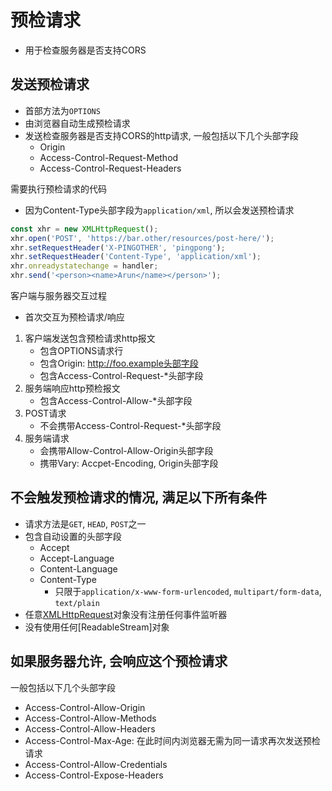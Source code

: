 # 预检请求

- 用于检查服务器是否支持CORS

## 发送预检请求

- 首部方法为`OPTIONS`
- 由浏览器自动生成预检请求
- 发送检查服务器是否支持CORS的http请求, 一般包括以下几个头部字段
  - Origin
  - Access-Control-Request-Method
  - Access-Control-Request-Headers

需要执行预检请求的代码

- 因为Content-Type头部字段为`application/xml`, 所以会发送预检请求

```js
const xhr = new XMLHttpRequest();
xhr.open('POST', 'https://bar.other/resources/post-here/');
xhr.setRequestHeader('X-PINGOTHER', 'pingpong');
xhr.setRequestHeader('Content-Type', 'application/xml');
xhr.onreadystatechange = handler;
xhr.send('<person><name>Arun</name></person>');
```
客户端与服务器交互过程

- 首次交互为预检请求/响应

1. 客户端发送包含预检请求http报文
    - 包含OPTIONS请求行
    - 包含Origin: http://foo.example头部字段
    - 包含Access-Control-Request-*头部字段
2. 服务端响应http预检报文
    - 包含Access-Control-Allow-*头部字段
3. POST请求
    - 不会携带Access-Control-Request-*头部字段
4. 服务端请求
    - 会携带Allow-Control-Allow-Origin头部字段
    - 携带Vary: Accpet-Encoding, Origin头部字段

## 不会触发预检请求的情况, 满足以下所有条件

- 请求方法是`GET`, `HEAD`, `POST`之一
- 包含自动设置的头部字段
  - Accept
  - Accept-Language
  - Content-Language
  - Content-Type
    - 只限于`application/x-www-form-urlencoded`, `multipart/form-data`, `text/plain`
- 任意[XMLHttpRequest](javascript-xmlhttprequest.md)对象没有注册任何事件监听器
- 没有使用任何[ReadableStream]对象

## 如果服务器允许, 会响应这个预检请求

一般包括以下几个头部字段

- Access-Control-Allow-Origin
- Access-Control-Allow-Methods
- Access-Control-Allow-Headers
- Access-Control-Max-Age: 在此时间内浏览器无需为同一请求再次发送预检请求
- Access-Control-Allow-Credentials
- Access-Control-Expose-Headers
